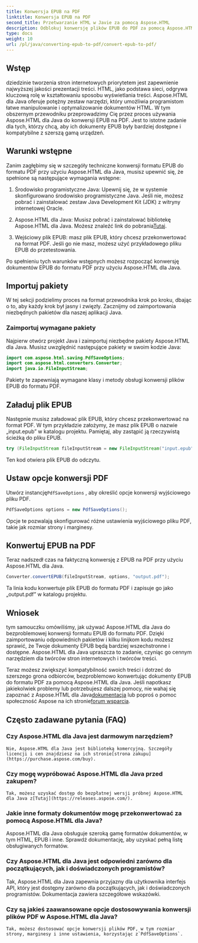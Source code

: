 ```yaml
---
title: Konwersja EPUB na PDF
linktitle: Konwersja EPUB na PDF
second_title: Przetwarzanie HTML w Javie za pomocą Aspose.HTML
description: Odblokuj konwersję plików EPUB do PDF za pomocą Aspose.HTML dla Java, potężnej biblioteki Java. Twórz dostępne treści bez wysiłku.
type: docs
weight: 10
url: /pl/java/converting-epub-to-pdf/convert-epub-to-pdf/
---
```

## Wstęp

dziedzinie tworzenia stron internetowych priorytetem jest zapewnienie najwyższej jakości prezentacji treści. HTML, jako podstawa sieci, odgrywa kluczową rolę w kształtowaniu sposobu wyświetlania treści. Aspose.HTML dla Java oferuje potężny zestaw narzędzi, który umożliwia programistom łatwe manipulowanie i optymalizowanie dokumentów HTML. W tym obszernym przewodniku przeprowadzimy Cię przez proces używania Aspose.HTML dla Java do konwersji EPUB na PDF. Jest to istotne zadanie dla tych, którzy chcą, aby ich dokumenty EPUB były bardziej dostępne i kompatybilne z szerszą gamą urządzeń.

## Warunki wstępne

Zanim zagłębimy się w szczegóły techniczne konwersji formatu EPUB do formatu PDF przy użyciu Aspose.HTML dla Java, musisz upewnić się, że spełnione są następujące wymagania wstępne:

1. Środowisko programistyczne Java: Upewnij się, że w systemie skonfigurowano środowisko programistyczne Java. Jeśli nie, możesz pobrać i zainstalować zestaw Java Development Kit (JDK) z witryny internetowej Oracle.

2. Aspose.HTML dla Java: Musisz pobrać i zainstalować bibliotekę Aspose.HTML dla Java. Możesz znaleźć link do pobrania[Tutaj](https://releases.aspose.com/html/java/).

3. Wejściowy plik EPUB: masz plik EPUB, który chcesz przekonwertować na format PDF. Jeśli go nie masz, możesz użyć przykładowego pliku EPUB do przetestowania.

Po spełnieniu tych warunków wstępnych możesz rozpocząć konwersję dokumentów EPUB do formatu PDF przy użyciu Aspose.HTML dla Java.

## Importuj pakiety

W tej sekcji podzielimy proces na format przewodnika krok po kroku, dbając o to, aby każdy krok był jasny i zwięzły. Zacznijmy od zaimportowania niezbędnych pakietów dla naszej aplikacji Java.

### Zaimportuj wymagane pakiety

Najpierw otwórz projekt Java i zaimportuj niezbędne pakiety Aspose.HTML dla Java. Musisz uwzględnić następujące pakiety w swoim kodzie Java:

```java
import com.aspose.html.saving.PdfSaveOptions;
import com.aspose.html.converters.Converter;
import java.io.FileInputStream;
```

Pakiety te zapewniają wymagane klasy i metody obsługi konwersji plików EPUB do formatu PDF.

## Załaduj plik EPUB

Następnie musisz załadować plik EPUB, który chcesz przekonwertować na format PDF. W tym przykładzie założymy, że masz plik EPUB o nazwie „input.epub” w katalogu projektu. Pamiętaj, aby zastąpić ją rzeczywistą ścieżką do pliku EPUB.

```java
try (FileInputStream fileInputStream = new FileInputStream("input.epub")) {
```

Ten kod otwiera plik EPUB do odczytu.

## Ustaw opcje konwersji PDF

 Utwórz instancję`PdfSaveOptions` , aby określić opcje konwersji wyjściowego pliku PDF.

```java
PdfSaveOptions options = new PdfSaveOptions();
```

Opcje te pozwalają skonfigurować różne ustawienia wyjściowego pliku PDF, takie jak rozmiar strony i marginesy.

## Konwertuj EPUB na PDF

Teraz nadszedł czas na faktyczną konwersję z EPUB na PDF przy użyciu Aspose.HTML dla Java.

```java
Converter.convertEPUB(fileInputStream, options, "output.pdf");
```

Ta linia kodu konwertuje plik EPUB do formatu PDF i zapisuje go jako „output.pdf” w katalogu projektu.

## Wniosek

tym samouczku omówiliśmy, jak używać Aspose.HTML dla Java do bezproblemowej konwersji formatu EPUB do formatu PDF. Dzięki zaimportowaniu odpowiednich pakietów i kilku linijkom kodu możesz sprawić, że Twoje dokumenty EPUB będą bardziej wszechstronne i dostępne. Aspose.HTML dla Java upraszcza to zadanie, czyniąc go cennym narzędziem dla twórców stron internetowych i twórców treści.

 Teraz możesz zwiększyć kompatybilność swoich treści i dotrzeć do szerszego grona odbiorców, bezproblemowo konwertując dokumenty EPUB do formatu PDF za pomocą Aspose.HTML dla Java. Jeśli napotkasz jakiekolwiek problemy lub potrzebujesz dalszej pomocy, nie wahaj się zapoznać z Aspose.HTML dla Java[dokumentacja](https://reference.aspose.com/html/java/) lub poproś o pomoc społeczność Aspose na ich stronie[forum wsparcia](https://forum.aspose.com/).

## Często zadawane pytania (FAQ)

### Czy Aspose.HTML dla Java jest darmowym narzędziem?
    Nie, Aspose.HTML dla Java jest biblioteką komercyjną. Szczegóły licencji i cen znajdziesz na ich stronie[strona zakupu](https://purchase.aspose.com/buy).

### Czy mogę wypróbować Aspose.HTML dla Java przed zakupem?
    Tak, możesz uzyskać dostęp do bezpłatnej wersji próbnej Aspose.HTML dla Java z[Tutaj](https://releases.aspose.com/).

### Jakie inne formaty dokumentów mogę przekonwertować za pomocą Aspose.HTML dla Java?
   Aspose.HTML dla Java obsługuje szeroką gamę formatów dokumentów, w tym HTML, EPUB i inne. Sprawdź dokumentację, aby uzyskać pełną listę obsługiwanych formatów.

### Czy Aspose.HTML dla Java jest odpowiedni zarówno dla początkujących, jak i doświadczonych programistów?
   Tak, Aspose.HTML dla Java zapewnia przyjazny dla użytkownika interfejs API, który jest dostępny zarówno dla początkujących, jak i doświadczonych programistów. Dokumentacja zawiera szczegółowe wskazówki.

### Czy są jakieś zaawansowane opcje dostosowywania konwersji plików PDF w Aspose.HTML dla Java?
    Tak, możesz dostosować opcje konwersji plików PDF, w tym rozmiar strony, marginesy i inne ustawienia, korzystając z`PdfSaveOptions`.